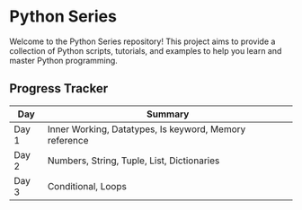 # Python Series 

Welcome to the Python Series repository! This project aims to provide a collection of Python scripts, tutorials, and examples to help you learn and master Python programming.

## Progress Tracker

| Day  |           Summary                                                              |
|------|-----------------------------------------------------------------------|
| Day 1 | Inner Working, Datatypes, Is keyword, Memory reference |
| Day 2 |Numbers, String, Tuple, List, Dictionaries |
| Day 3 |Conditional, Loops |

